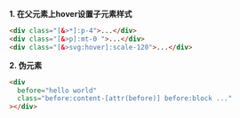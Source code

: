 
**1. 在父元素上hover设置子元素样式**

```html
<div class="[&>*]:p-4">...</div>
<div class="[&>p]:mt-0 ">...</div>
<div class="[&>svg:hover]:scale-120">...</div>
```

**2. 伪元素**

```html
<div
  before="hello world"
  class="before:content-[attr(before)] before:block ..."
></div>
```